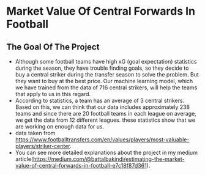 # Market Value Of Central Forwards In Football

## The Goal Of The Project
- Although some football teams have high xG (goal expectation) statistics during the season, they have trouble finding goals, so they decide to buy a central striker during the transfer season to solve the problem. But they want to buy at the best price. Our machine learning model, which we have trained from the data of 716 central strikers, will help the teams that apply to us in this regard.
- According to statistics, a team has an average of 3 central strikers. Based on this, we can think that our data includes approximately 238 teams and since there are 20 football teams in each league on average, we get the data from 12 different leagues. these statistics show that we are working on enough data for us.
- data taken from https://www.footballtransfers.com/en/values/players/most-valuable-players/striker-center.
- You can see more detailed explanations about the project in my medium article(https://medium.com/@battalbakindi/estimating-the-market-value-of-central-forwards-in-football-e7c18f87d361).

